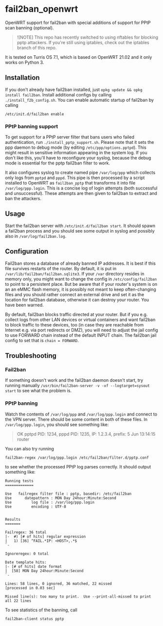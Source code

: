 # fail2ban_openwrt
OpenWRT support for fail2ban with special additions of support for PPtP scan banning (optional).

> ![NOTE]
> This repo has recently switched to using nftables for blocking pptp attackers.
> If you're still using iptables, check out the iptables branch of this repo.

It is tested on Turris OS 7.1, which is based on OpenWRT 21.02 and it only works on Python 3.

## Installation

If you don't already have fail2ban installed, just `opkg update && opkg install fail2ban`.
Install additional configs by calling `./install_f2b_config.sh`.
You can enable automatic startup of fail2ban by calling

    /etc/init.d/fail2ban enable
    
### PPtP banning support

To get support for a PPtP server filter that bans users who failed authentication, run
`./install_pptp_support.sh`. Please note that it sets the ppp daemon to debug mode
(by editing `/etc/ppp/options.pptpd`). This might result in sensitive information appearing
in the system log. If you don't like this, you'll have to reconfigure your syslog, because
the debug mode is essential for the pptp fail2ban filter to work.

It also configures syslog to create named pipe `/var/log/ppp` which collects only logs from
`pptpd` and `pppd`. This pipe is then processed by a script installed to OpenWRT as
`fail2ban_pptp` that transforms it into file `/var/log/ppp.login`. This is a concise log of
login attempts (both successful and unsuccessful). These attempts are then given to fail2ban
to extract and ban the attackers.

## Usage

Start the fail2ban server with `/etc/init.d/fail2ban start`. It should spawn a fail2ban process
and you should see some output in syslog and possibly also in `/var/log/fail2ban.log`.

## Configuration

Fail2ban stores a database of already banned IP addresses. It is best if this file survives
restarts of the router. By default, it is put in `/var/lib/fail2ban/fail2ban.sqlite3`. If your
`/var` directory resides in memory only, you might want to change the config in `/etc/config/fail2ban`
to point to a persistent place. But be aware that if your router's system is on an an eMMC
flash memory, it is possibly not meant to keep often-changing files and you should rather
connect an external drive and set it as the location for fail2ban database, otherwise it can destroy
your router. You have been warned.

By default, fail2ban blocks traffic directed at your router. But if you e.g. collect logs from other
LAN devices or virtual containers and want fail2ban to block traffic to these devices, too (in case they
are reachable from Internet e.g. via port redirects or DMZ), you will need to adjust the jail config to
use FORWARD chain instead of the default INPUT chain. The fail2ban jail config to set that is
`chain = FORWARD`.

## Troubleshooting

### Fail2ban

If something doesn't work and the fail2ban daemon doesn't start, try running manually
`/usr/bin/fail2ban-server -v -xf --logtarget=sysout start` to see what the problem is.

### PPtP banning

Watch the contents of `/var/log/ppp` and `/var/log/ppp.login` and connect to the VPN server.
There should be some content in both of these files. In `/var/log/ppp.login`, you should see
something like:

 > OK   pptpd PID: 1234, pppd PID: 1235, IP: 1.2.3.4, prefix: 5 Jun 13:14:15 router

You can also try running

    fail2ban-regex /var/log/ppp.login /etc/fail2ban/filter.d/pptp.conf
    
to see whether the processed PPtP log parses correctly. It should output something like:

    Running tests
    =============
    
    Use   failregex filter file : pptp, basedir: /etc/fail2ban
    Use      datepattern : MON Day 24hour:Minute:Second
    Use         log file : /var/log/ppp.login
    Use         encoding : UTF-8
    
    
    Results
    =======
    
    Failregex: 36 total
    |-  #) [# of hits] regular expression
    |   1) [36] ^FAIL.*IP: <HOST>,.*$
    `-
    
    Ignoreregex: 0 total
    
    Date template hits:
    |- [# of hits] date format
    |  [58] MON Day 24hour:Minute:Second
    `-
    
    Lines: 58 lines, 0 ignored, 36 matched, 22 missed
    [processed in 0.03 sec]
    
    Missed line(s): too many to print.  Use --print-all-missed to print all 22 lines
    
To see statistics of the banning, call

    fail2ban-client status pptp
